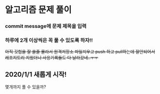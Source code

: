 # 알고리즘 문제 풀이
### commit message에 문제 제목을 입력
### 하루에 2개 이상씩은 꼭 풀 수 있도록 하자!!
~~아직 깃헙을 잘 쓸줄 몰라서 원격저장소 파일지우고 push 하고 pull하는데 잘안되어서 레포지토리 지웠더니 사용기록들도 다 날라갔네..ㅜㅜ~~
## 2020/1/1 새롭게 시작!
몇개까지 풀 수 있을까?
